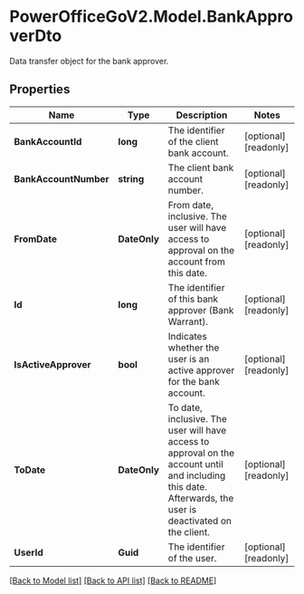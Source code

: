 # PowerOfficeGoV2.Model.BankApproverDto
Data transfer object for the bank approver.

## Properties

Name | Type | Description | Notes
------------ | ------------- | ------------- | -------------
**BankAccountId** | **long** | The identifier of the client bank account. | [optional] [readonly] 
**BankAccountNumber** | **string** | The client bank account number. | [optional] [readonly] 
**FromDate** | **DateOnly** | From date, inclusive.  The user will have access to approval on the account from this date. | [optional] [readonly] 
**Id** | **long** | The identifier of this bank approver (Bank Warrant). | [optional] [readonly] 
**IsActiveApprover** | **bool** | Indicates whether the user is an active approver for the bank account. | [optional] [readonly] 
**ToDate** | **DateOnly** | To date, inclusive.  The user will have access to approval on the account until and including this date.  Afterwards, the user is deactivated on the client. | [optional] [readonly] 
**UserId** | **Guid** | The identifier of the user. | [optional] [readonly] 

[[Back to Model list]](../../README.md#documentation-for-models) [[Back to API list]](../../README.md#documentation-for-api-endpoints) [[Back to README]](../../README.md)

